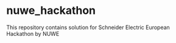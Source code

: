 # nuwe_hackathon
This repository contains solution for Schneider Electric European Hackathon by NUWE
